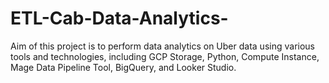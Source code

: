 # ETL-Cab-Data-Analytics-
Aim of this project is to perform data analytics on Uber data using various tools and technologies, including GCP Storage, Python, Compute Instance, Mage Data Pipeline Tool, BigQuery, and Looker Studio.
